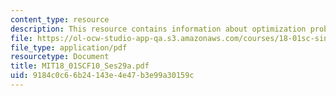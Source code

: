 ```yaml
---
content_type: resource
description: This resource contains information about optimization problems.
file: https://ol-ocw-studio-app-qa.s3.amazonaws.com/courses/18-01sc-single-variable-calculus-fall-2010/9184c0c66b24143e4e47b3e99a30159c_MIT18_01SCF10_Ses29a.pdf
file_type: application/pdf
resourcetype: Document
title: MIT18_01SCF10_Ses29a.pdf
uid: 9184c0c6-6b24-143e-4e47-b3e99a30159c
---
```

